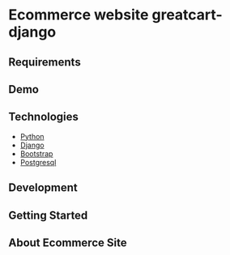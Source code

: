 # Ecommerce website greatcart-django


## Requirements

## Demo

## Technologies
- [Python](https://www.python.org/)
- [Django](https://www.djangoproject.com/)
- [Bootstrap](https://getbootstrap.com/)
- [Postgresql](https://www.postgresql.org/)

## Development

## Getting Started

## About Ecommerce Site
